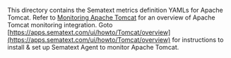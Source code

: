 This directory contains the Sematext metrics definition YAMLs for Apache Tomcat.  Refer to [Monitoring Apache Tomcat](https://sematext.com/docs/integration/zookeeper/) for an overview of 
Apache Tomcat monitoring integration. Goto [https://apps.sematext.com/ui/howto/Tomcat/overview](https://apps.sematext.com/ui/howto/Tomcat/overview) for instructions to install & set up Sematext Agent to monitor Apache Tomcat.